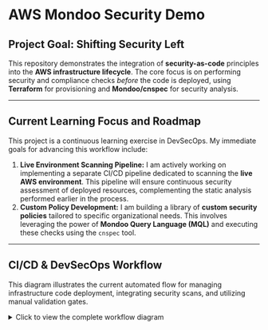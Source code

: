 # AWS Mondoo Security Demo

## Project Goal: Shifting Security Left

This repository demonstrates the integration of **security-as-code** principles into the **AWS infrastructure lifecycle**. The core focus is on performing security and compliance checks *before* the code is deployed, using **Terraform** for provisioning and **Mondoo/cnspec** for security analysis.

---

##  Current Learning Focus and Roadmap

This project is a continuous learning exercise in DevSecOps. My immediate goals for advancing this workflow include:

1.  **Live Environment Scanning Pipeline:** I am actively working on implementing a separate CI/CD pipeline dedicated to scanning the **live AWS environment**. This pipeline will ensure continuous security assessment of deployed resources, complementing the static analysis performed earlier in the process.
2.  **Custom Policy Development:** I am building a library of **custom security policies** tailored to specific organizational needs. This involves leveraging the power of **Mondoo Query Language (MQL)** and executing these checks using the `cnspec` tool.

---

## CI/CD & DevSecOps Workflow

This diagram illustrates the current automated flow for managing infrastructure code deployment, integrating security scans, and utilizing manual validation gates.

<details>
<summary>Click to view the complete workflow diagram</summary>

```
    [Developer Pushes Code to GitHub] --> B(Workflow Dispatch Trigger);
    B --> C[Stage 1: Static Code Analysis using Checkov/Mondoo];
    C -- Success --> D[Stage 2: Terraform Init];
    D --> E[Stage 2: Terraform Plan];
    E --> F{Manual Validation / Approval Gate};
    F -- Approved --> G[Stage 2: Terraform Apply];
    G --> H[Stage 3: Terraform Destroy &#40;Optional Cleanup&#41;];
    C -- Failure --> I(Pipeline Fails: Requires Code Fix);
    F -- Rejected --> I;
'''    